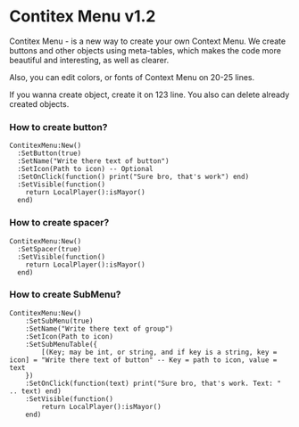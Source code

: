 # Contitex Menu v1.2
Contitex Menu - is a new way to create your own Context Menu.
We create buttons and other objects using meta-tables, which makes the code more beautiful and interesting, as well as clearer.

Also, you can edit colors, or fonts of Context Menu on 20-25 lines.

If you wanna create object, create it on 123 line.
You also can delete already created objects.

### How to create button?
```
ContitexMenu:New()
  :SetButton(true)
  :SetName("Write there text of button")
  :SetIcon(Path to icon) -- Optional
  :SetOnClick(function() print("Sure bro, that's work") end)
  :SetVisible(function()
    return LocalPlayer():isMayor()
  end)
```

### How to create spacer?
```
ContitexMenu:New()
  :SetSpacer(true)
  :SetVisible(function()
    return LocalPlayer():isMayor()
  end)
```

### How to create SubMenu?
```
ContitexMenu:New()
    :SetSubMenu(true)
    :SetName("Write there text of group")
    :SetIcon(Path to icon)
    :SetSubMenuTable({
        [(Key; may be int, or string, and if key is a string, key = icon] = "Write there text of button" -- Key = path to icon, value = text
    })
    :SetOnClick(function(text) print("Sure bro, that's work. Text: " .. text) end)
    :SetVisible(function()
        return LocalPlayer():isMayor()
    end)
```
